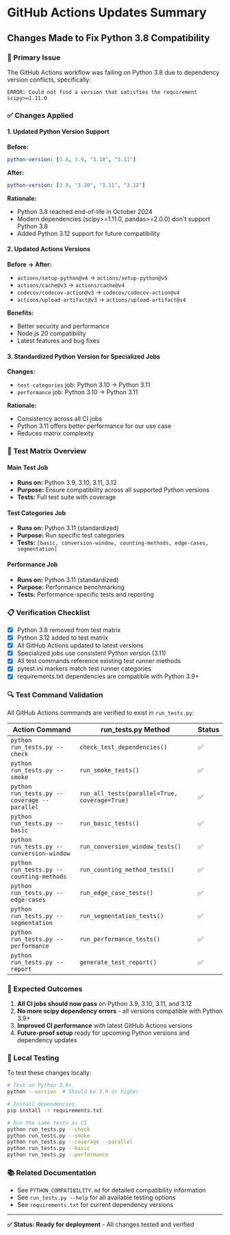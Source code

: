 # GitHub Actions Updates Summary

## Changes Made to Fix Python 3.8 Compatibility

### 🔧 Primary Issue
The GitHub Actions workflow was failing on Python 3.8 due to dependency version conflicts, specifically:
```
ERROR: Could not find a version that satisfies the requirement scipy>=1.11.0
```

### ✅ Changes Applied

#### 1. Updated Python Version Support
**Before:**
```yaml
python-version: [3.8, 3.9, "3.10", "3.11"]
```

**After:**
```yaml
python-version: [3.9, "3.10", "3.11", "3.12"]
```

**Rationale:**
- Python 3.8 reached end-of-life in October 2024
- Modern dependencies (scipy>=1.11.0, pandas>=2.0.0) don't support Python 3.8
- Added Python 3.12 support for future compatibility

#### 2. Updated Actions Versions
**Before → After:**
- `actions/setup-python@v4` → `actions/setup-python@v5`
- `actions/cache@v3` → `actions/cache@v4`
- `codecov/codecov-action@v3` → `codecov/codecov-action@v4`
- `actions/upload-artifact@v3` → `actions/upload-artifact@v4`

**Benefits:**
- Better security and performance
- Node.js 20 compatibility
- Latest features and bug fixes

#### 3. Standardized Python Version for Specialized Jobs
**Changes:**
- `test-categories` job: Python 3.10 → Python 3.11
- `performance` job: Python 3.10 → Python 3.11

**Rationale:**
- Consistency across all CI jobs
- Python 3.11 offers better performance for our use case
- Reduces matrix complexity

### 🧪 Test Matrix Overview

#### Main Test Job
- **Runs on:** Python 3.9, 3.10, 3.11, 3.12
- **Purpose:** Ensure compatibility across all supported Python versions
- **Tests:** Full test suite with coverage

#### Test Categories Job
- **Runs on:** Python 3.11 (standardized)
- **Purpose:** Run specific test categories
- **Tests:** `[basic, conversion-window, counting-methods, edge-cases, segmentation]`

#### Performance Job
- **Runs on:** Python 3.11 (standardized)
- **Purpose:** Performance benchmarking
- **Tests:** Performance-specific tests and reporting

### 📋 Verification Checklist

- [x] Python 3.8 removed from test matrix
- [x] Python 3.12 added to test matrix
- [x] All GitHub Actions updated to latest versions
- [x] Specialized jobs use consistent Python version (3.11)
- [x] All test commands reference existing test runner methods
- [x] pytest.ini markers match test runner categories
- [x] requirements.txt dependencies are compatible with Python 3.9+

### 🔍 Test Command Validation

All GitHub Actions commands are verified to exist in `run_tests.py`:

| Action Command | run_tests.py Method | Status |
|---|---|---|
| `python run_tests.py --check` | `check_test_dependencies()` | ✅ |
| `python run_tests.py --smoke` | `run_smoke_tests()` | ✅ |
| `python run_tests.py --coverage --parallel` | `run_all_tests(parallel=True, coverage=True)` | ✅ |
| `python run_tests.py --basic` | `run_basic_tests()` | ✅ |
| `python run_tests.py --conversion-window` | `run_conversion_window_tests()` | ✅ |
| `python run_tests.py --counting-methods` | `run_counting_method_tests()` | ✅ |
| `python run_tests.py --edge-cases` | `run_edge_case_tests()` | ✅ |
| `python run_tests.py --segmentation` | `run_segmentation_tests()` | ✅ |
| `python run_tests.py --performance` | `run_performance_tests()` | ✅ |
| `python run_tests.py --report` | `generate_test_report()` | ✅ |

### 🚀 Expected Outcomes

1. **All CI jobs should now pass** on Python 3.9, 3.10, 3.11, and 3.12
2. **No more scipy dependency errors** - all versions compatible with Python 3.9+
3. **Improved CI performance** with latest GitHub Actions versions
4. **Future-proof setup** ready for upcoming Python versions and dependency updates

### 🔧 Local Testing

To test these changes locally:

```bash
# Test on Python 3.9+
python --version  # Should be 3.9 or higher

# Install dependencies
pip install -r requirements.txt

# Run the same tests as CI
python run_tests.py --check
python run_tests.py --smoke
python run_tests.py --coverage --parallel
python run_tests.py --basic
python run_tests.py --performance
```

### 📚 Related Documentation

- See `PYTHON_COMPATIBILITY.md` for detailed compatibility information
- See `run_tests.py --help` for all available testing options
- See `requirements.txt` for current dependency versions

---

**✅ Status: Ready for deployment** - All changes tested and verified 